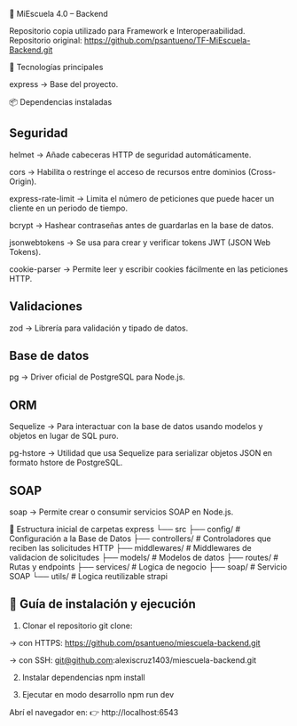 📘 MiEscuela 4.0 – Backend

Repositorio copia utilizado para Framework e Interoperaabilidad. Repositorio original: https://github.com/psantueno/TF-MiEscuela-Backend.git

🚀 Tecnologías principales

express -> Base del proyecto.

📦 Dependencias instaladas

## Seguridad

helmet -> Añade cabeceras HTTP de seguridad automáticamente.

cors -> Habilita o restringe el acceso de recursos entre dominios (Cross-Origin).

express-rate-limit -> Limita el número de peticiones que puede hacer un cliente en un periodo de tiempo.

bcrypt -> Hashear contraseñas antes de guardarlas en la base de datos.

jsonwebtokens -> Se usa para crear y verificar tokens JWT (JSON Web Tokens).

cookie-parser -> Permite leer y escribir cookies fácilmente en las peticiones HTTP.

## Validaciones

zod -> Librería para validación y tipado de datos.

## Base de datos

pg -> Driver oficial de PostgreSQL para Node.js.

## ORM

Sequelize -> Para interactuar con la base de datos usando modelos y objetos en lugar de SQL puro.

pg-hstore -> Utilidad que usa Sequelize para serializar objetos JSON en formato hstore de PostgreSQL.

## SOAP

soap -> Permite crear o consumir servicios SOAP en Node.js.

📂 Estructura inicial de carpetas
express
└── src
    ├── config/           # Configuración a la Base de Datos
    ├── controllers/      # Controladores que reciben las solicitudes HTTP
    ├── middlewares/      # Middlewares de validacion de solicitudes
    ├── models/           # Modelos de datos
    ├── routes/           # Rutas y endpoints
    ├── services/         # Logica de negocio
    ├── soap/             # Servicio SOAP
    └── utils/            # Logica reutilizable
strapi

## 🔧 Guía de instalación y ejecución
1. Clonar el repositorio
git clone:

→ con HTTPS:  https://github.com/psantueno/miescuela-backend.git

→ con SSH: git@github.com:alexiscruz1403/miescuela-backend.git

2. Instalar dependencias
npm install

3. Ejecutar en modo desarrollo
npm run dev

Abrí el navegador en: 👉 http://localhost:6543
